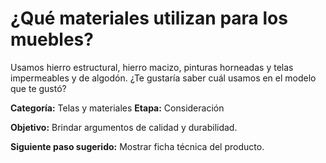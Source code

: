# ¿Qué materiales utilizan para los muebles?

Usamos hierro estructural, hierro macizo, pinturas horneadas y telas impermeables y de algodón. ¿Te gustaría saber cuál usamos en el modelo que te gustó?

**Categoría:** Telas y materiales
**Etapa:** Consideración

**Objetivo:** Brindar argumentos de calidad y durabilidad.

**Siguiente paso sugerido:** Mostrar ficha técnica del producto.
